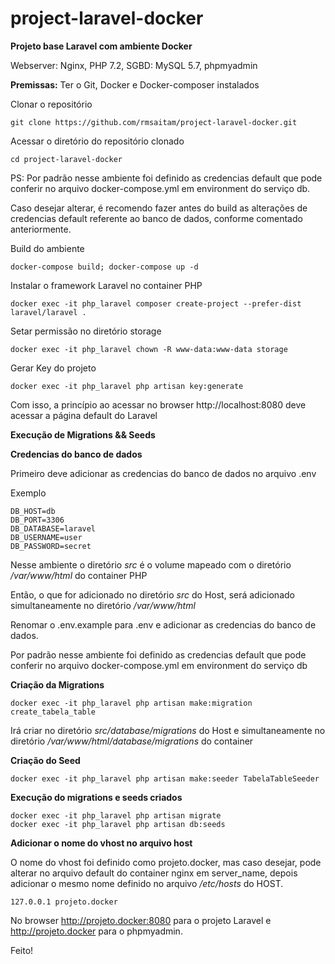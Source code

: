 # project-laravel-docker
**Projeto base Laravel com ambiente Docker**

Webserver: Nginx, PHP 7.2, SGBD: MySQL 5.7, phpmyadmin

**Premissas:** Ter o Git, Docker e Docker-composer instalados

Clonar o repositório

`git clone https://github.com/rmsaitam/project-laravel-docker.git`

Acessar o diretório do repositório clonado

`cd project-laravel-docker`

PS: Por padrão nesse ambiente foi definido as credencias default que pode conferir no arquivo docker-compose.yml em environment do serviço db.

Caso desejar alterar, é recomendo fazer antes do build as alterações de credencias default referente ao banco de dados, conforme comentado anteriormente.

Build do ambiente

`docker-compose build; docker-compose up -d`

Instalar o framework Laravel no container PHP

`docker exec -it php_laravel composer create-project --prefer-dist laravel/laravel .
 `

Setar permissão no diretório storage

`docker exec -it php_laravel chown -R www-data:www-data storage`

Gerar Key do projeto

`docker exec -it php_laravel php artisan key:generate`

Com isso, a princípio ao acessar no browser http://localhost:8080 deve acessar a página default do Laravel

**Execução de Migrations && Seeds**

**Credencias do banco de dados**

Primeiro deve adicionar as credencias do banco de dados no arquivo .env

Exemplo

```
DB_HOST=db
DB_PORT=3306
DB_DATABASE=laravel
DB_USERNAME=user
DB_PASSWORD=secret
```

Nesse ambiente o diretório *src* é o volume mapeado com o diretório */var/www/html* do container PHP

Então, o que for adicionado no diretório *src* do Host, será adicionado simultaneamente no diretório */var/www/html*

Renomar o .env.example para .env e adicionar as credencias do banco de dados.

Por padrão nesse ambiente foi definido as credencias default que pode conferir no arquivo docker-compose.yml em environment do serviço db

**Criação da Migrations**

`docker exec -it php_laravel php artisan make:migration create_tabela_table`

Irá criar no diretório *src/database/migrations* do Host e simultaneamente no diretório */var/www/html/database/migrations* do container

**Criação do Seed**

`docker exec -it php_laravel php artisan make:seeder TabelaTableSeeder`

**Execução do migrations e seeds criados**

```
docker exec -it php_laravel php artisan migrate
docker exec -it php_laravel php artisan db:seeds
```

**Adicionar o nome do vhost no arquivo host**

O nome do vhost foi definido como projeto.docker, mas caso desejar, pode alterar no arquivo default do container nginx em server_name, depois adicionar o mesmo nome definido no arquivo */etc/hosts* do HOST.

```
127.0.0.1 projeto.docker
```

No browser http://projeto.docker:8080 para o projeto Laravel e http://projeto.docker para o phpmyadmin.

Feito!
